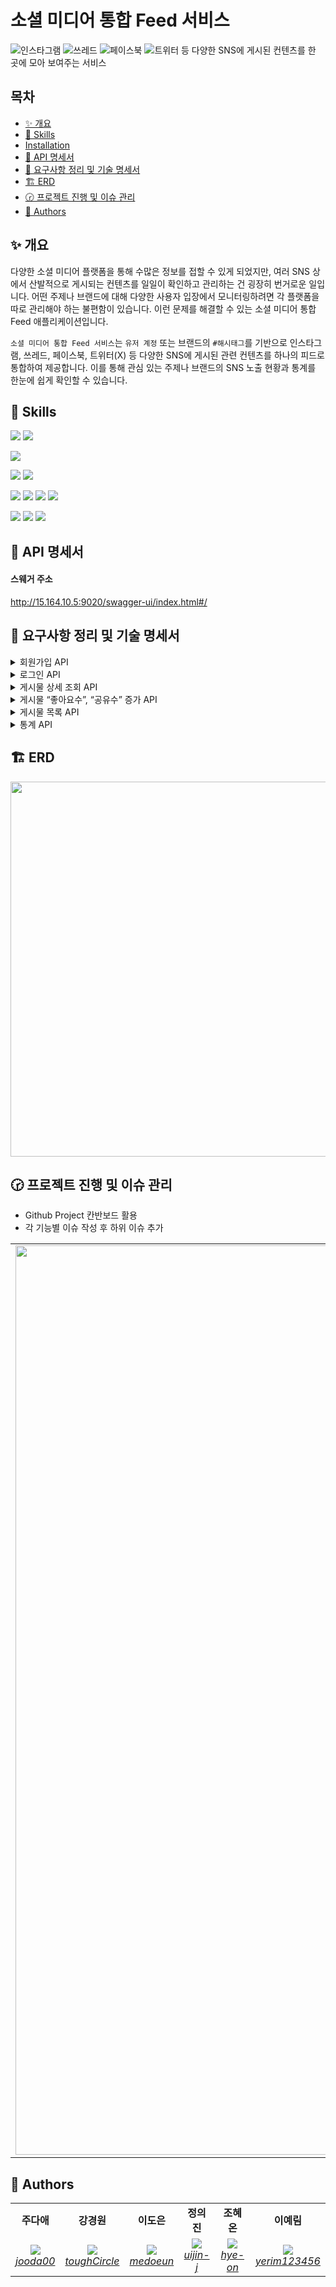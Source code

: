 # 소셜 미디어 통합 Feed 서비스

![인스타그램](https://img.shields.io/badge/Instagram-%23E4405F.svg?style=for-the-badge&logo=Instagram&logoColor=white) ![쓰레드](https://img.shields.io/badge/Threads-000000?style=for-the-badge&logo=Threads&logoColor=white) ![페이스북](https://img.shields.io/badge/Facebook-%231877F2.svg?style=for-the-badge&logo=Facebook&logoColor=white) ![트위터](https://img.shields.io/badge/X-%23000000.svg?style=for-the-badge&logo=X&logoColor=white)
등 다양한 SNS에 게시된 컨텐츠를 한 곳에 모아 보여주는 서비스

## 목차

- [✨ 개요](#-개요)
- [🧩 Skills](#-skills)
- [Installation](#Installation)
- [💌 API 명세서](#-api-명세서)
- [📄 요구사항 정리 및 기술 명세서](#-요구사항-정리-및-기술-명세서)
- [🏗️ ERD](#%EF%B8%8F-erd)
- [🕝 프로젝트 진행 및 이슈 관리](#-프로젝트-진행-및-이슈-관리)
- [👾 Authors](#-authors)

## ✨ 개요

다양한 소셜 미디어 플랫폼을 통해 수많은 정보를 접할 수 있게 되었지만, 여러 SNS 상에서 산발적으로 게시되는 컨텐츠를 일일이 확인하고 관리하는 건 굉장히 번거로운 일입니다. 어떤 주제나 브랜드에 대해 다양한
사용자 입장에서 모니터링하려면 각 플랫폼을 따로 관리해야 하는 불편함이 있습니다. 이런 문제를 해결할 수 있는 소셜 미디어 통합 Feed 애플리케이션입니다.

`소셜 미디어 통합 Feed 서비스`는 `유저 계정` 또는 브랜드의 `#해시태그`를 기반으로 인스타그램, 쓰레드, 페이스북, 트위터(X) 등 다양한 SNS에 게시된 관련 컨텐츠를 하나의 피드로 통합하여 제공합니다.
이를 통해 관심 있는 주제나 브랜드의 SNS 노출 현황과 통계를 한눈에 쉽게 확인할 수 있습니다.

## 🧩 Skills

<img src="https://img.shields.io/badge/Java17-007396?style=flat-square&logo=Java&logoColor=white&style=flat"/></a>
<img src="https://img.shields.io/badge/Spring Boot 3.3.2-6DB33F?style=flat-square&logo=Spring&logoColor=white&style=flat"/></a>

<img src="https://img.shields.io/badge/postgresql-4169e1?style=flat-squar&logo=postgresql&logoColor=white"/></a>

<img src="https://img.shields.io/badge/Amazon EC2-FF9900?style=flat-square&logo=amazonec2&logoColor=white"/></a>
<img src="https://img.shields.io/badge/Github Actions-2088FF?style=flat-square&logo=githubactions&logoColor=white"/></a>

<img src="https://img.shields.io/badge/Query DSL-0078D4?style=flat-square&logo=Spring Data JPA&logoColor=white&style=flat"/></a>
<img src="https://img.shields.io/badge/-Swagger-%23Clojure?style=flat-square&logo=swagger&logoColor=white"/></a>
<img src="https://img.shields.io/badge/Lombok-68BC71?style=flat-square&logo=Lombok&logoColor=white"/></a>
<img src="https://img.shields.io/badge/Junit-25A162?style=flat-&logo=JUnit5&logoColor=white&style=flat"/></a>

<img src="https://img.shields.io/badge/GitHub-181717?style=flat-square&logo=GitHub&logoColor=white"/></a>
<img src="https://img.shields.io/badge/Discord-5865F2?style=flat-square&logo=Discord&logoColor=white"/></a>
<img src="https://img.shields.io/badge/Notion-FFFFFF?style=flat-square&logo=Notion&logoColor=black"/></a>

## 💌 API 명세서

#### 스웨거 주소

http://15.164.10.5:9020/swagger-ui/index.html#/

## 📄 요구사항 정리 및 기술 명세서

<details>
	<summary> 회원가입 API </summary>

### **요약 (Summary)**

유저는 계정, 비밀번호, 이메일로 가입요청을 진행합니다.  
가입 요청 시, 이메일로 발송된 코드를 입력하여 가입승인을 받고 서비스 이용이 가능합니다.

### **목표 (Goals)**

- `계정` 은 **unique** 합니다.
- `이메일` 은 올바른 이메일 구조인지 **검증**되어야 합니다.
- `비밀번호` 는 아래 중 **2가지 이상의 제약 조건**을 가지며, **암호화**되어 저장됩니다.
    - 제약조건
        - 다른 개인 정보와 유사한 비밀번호는 사용할 수 없습니다.
        - 비밀번호는 최소 10자 이상이어야 합니다.
        - 통상적으로 자주 사용되는 비밀번호는 사용할 수 없습니다.
        - 숫자로만 이루어진 비밀번호는 사용할 수 없습니다.
        - 숫자, 문자, 특수문자 중 2가지 이상을 포함해야 합니다.
        - 이전 비밀번호와 동일하게 설정할 수 없습니다.
        - 3회 이상 연속되는 문자 사용이 불가합니다.
- 위 조건을 만족한 상태에서 가입요청 시, 유저가 생성되고 6자리의 랜덤한 코드가 입력한 이메일로 발송됩니다.
- `계정` , `비밀번호`, `인증코드` 가 올바르게 입력되었을 시 가입승인이 되어 서비스 이용이 가능합니다.

### **목표가 아닌 것 (Non-Goals)**

- 실제 이메일 발송

### **계획 (Plan)**

#### Step 1. 회원가입

<details>
	<summary> 〰️ 플로우 차트 </summary>

```mermaid
flowchart TD
   A((회원 가입 요청\nwith 계정, 이메일, 비밀번호)) --> B{계정이 이미 존재하는가?}
   B --> |NO| C{이메일이 유효한가?}
   B --> |YES| D((409 실패 응답 반환)) 
   C --> |YES| E{이메일이 이미 존재하는가?}
   C --> |NO| F((400 실패 응답 반환))
   E --> |NO| G{비밀번호가 유효한가?}
   E --> |YES| H((409 실패 응답 반환)) 
   G --> |YES| I[유저 생성 후 DB에 저장]
   G --> |NO| J((400 실패 응답 반환))
   I --> K[유저 생성 이벤트 발송]
   K --> L((202 성공 응답 반환)) 
   K --> M[인증 번호 생성 후 DB에 저장]
   M --> N[이메일 발송]
   N --> O((요청 로그 기록))
```

</details>

<details>
	<summary> 💾 회원가입에 필요한 유저(멤버) ERD </summary>

```mermaid
erDiagram
member {
	member_id BIGINT PK "BIGSERIAL"
	account VARCHAR(50) UK "NOT NULL"
	email VARCHAR(320) UK "NOT NULL"
	password VARCHAR(255) "NOT NULL"
	status VARCHAR(15) "NOT NULL DEFAULT UNVERIFIED"
    created_at TIMESTAMP "NOT NULL DEFAULT CURRENT_TIMESTAMP"
	updated_at TIMESTAMP "NOT NULL DEFAULT CURRENT_TIMESTAMP ON UPDATE CURRENT_TIMESTAMP"
}
```

**Account 필드**  
username 길이 제한  
✔ 인스타그램: `30자`  
✔ 쓰레드: `30자` (인스타그램과 같음)  
✔ 트위터: `15자`  
✔ 페이스북: `50자`

**Email 필드**  
이메일 주소는 **최대 320자**입니다. 이 값은 로컬 파트(64자)와 도메인 파트(255자)를 합친 후 “@” 기호를 추가한 것입니다. (by. 챗지피티)

**Password 필드**  
비밀번호는 암호화되어 저장됨으로 고정 길이임. Argon2 알고리즘을 사용하면 일반적으로 **90자 ~ 130자** (by. 챗지피티)

**Status 필드**  
`UNVERIFIED`: 이메일 인증 전 상태  
`VERIFIED`: 이메일 인증 완료 상태

</details>

<details>
	<summary> 🔐 비밀번호 암호화 알고리즘 </summary>  

1️⃣ BCryptPasswordEncoder </br>
✔ 오래전부터 사용된 알고리즘으로, 비밀번호 해시에 대한 가장 일반적인 선택 중 하나
✔ bcrypt는 최대 입력 길이가 72바이트로 제한되기 때문에 긴 비밀번호는 잘릴 수 있음

2️⃣ Argon2PasswordEncoder 🌟 </br>
✔ 비밀번호 해시에 대한 **최신 표준** (2015년 암호 해싱 대회에서 우승)

3️⃣ Pbkdf2PasswordEncoder </br>
✔ FIPS 인증이 필요할 때 좋은 알고리즘
✔ bcrypt나 Argon2보다는 조금 더 느리고, 설정에 따라 매우 높은 보안성을 제공하지 못할 수도 있음

4️⃣ SCryptPasswordEncoder </br>
✔ bcrypt나 Argon2에 비해 설정이 복잡할 수 있으며, 메모리 사용량이 높아 일부 환경에서 부적합

**👩🏻‍⚖️ 결론은 보안 표준이면서, 가장 강력한 보안을 제공하는 Argon2PasswordEncoder를 사용하자!**

</details>

<details>
	<summary> 🧮 이메일 형식 확인을 위한 정규식 </summary>

Hibernate Validator에서 @Email 애너테이션을 사용할 때 기본적으로 적용되는 정규식

```plaintext
^[a-zA-Z0-9._%+-]+@[a-zA-Z0-9.-]+\.[a-zA-Z]{2,6}$
```

</details>

<details>
	<summary> 📋 비밀번호 제약조건 전략 </summary>
<h4> 📌 다른 개인 정보와 유사한 비밀번호는 사용할 수 없습니다. </h4>

🔍 질문 1. 다른 개인 정보에는 뭐가 있을까?
: 보통 사용자 이름, 이메일, 전화번호, 생년월일이 있지만, 현재 서비스에서는 이메일만 존재

🔍 질문 2. 유사한지는 어떻게 판단하지?
: 직접 문자열 비교, 부분 문자열 비교, Levenshtein 거리 알고리즘

🔍 질문 3. Levenshtein 거리 알고리즘이 뭐지?
: 문자열 간의 편집 거리를 계산하는 알고리즘을 사용하여 비밀번호와 개인 정보의 유사성을 판단할 수 있습니다. 이 알고리즘을 사용하면 문자열이 얼마나 유사한지를 수치적으로 계산할 수 있습니다. 편집 거리가 짧으면
비밀번호가 개인 정보와 유사하다고 판단할 수 있습니다. (by. 챗지피티)

💡 tip) 비교 시 대소문자를 무시하고, 공백이나 특수문자를 제거한 후 비교하는 것이 좋음


<h4> 📌 통상적으로 자주 사용되는 비밀번호는 사용할 수 없습니다. </h4>

✔ 자주 사용되는 비밀번호 목록이 필요! (ex. most common password in Korea)  
✔ 목록을 DB에 저장 (변경이 거의 없기 때문에 캐싱 or 파일 시스템 활용 가능)  
✔ 비밀번호 검사 시 사용 (Set 자료구조를 사용할 수 있을 듯)

</details>

<details>
	<summary> 🎰 인증 코드 생성 방식 </summary>

1️⃣ 랜덤한 6자리 숫자 코드  
✔ 숫자만으로 구성된 코드는 사용자가 쉽게 입력할 수 있음  
✔ 브루트포스 공격에 취약 (6자리 숫자 코드는 1,000,000(10^6)가지 경우의 수만 있음)

**🛠️ 구현방법**  
**`java.security.SecureRandom`** 모듈을 사용하면, 보안적으로 안전한 난수를 생성할 수 있음
> ❓ 보안적으로 안전한 난수  
> 일반적인 Random 클래스는 시드(seed)를 기반으로 난수를 생성하지만, SecureRandom은 운영체제에서 제공하는 강력한 난수 생성기를 사용하여 보다 예측 불가능한 난수를 생성합니다.
>

</br>
2️⃣ 랜덤한 6자리 코드 (숫자 + 문자)  
✔ 경우의 수가 급격히 증가 (보안↑)  
✔ 사용자가 입력하기 불편  
✔ ‘1’, ‘I’ 등 사용자들이 혼동할 수 있음

**👩🏻‍⚖️ 결론, 사용성을 위해 숫자만 사용하는 1️⃣번 방식으로 하되, 부르트포스 공격을 막기 위해 처리율을 제한할 수 있음**

</details>

<details>
	<summary> 🎰 인증 코드 저장 방식 </summary>

```mermaid
erDiagram
verification_code {
	verification_code_id BIGINT PK "BIGSERIAL"
	user_id BIGINT FK "NOT NULL"
	code CHAR(6) "NOT NULL"
	expire_at TIMESTAMP "NOT NULL"
}
```

1️⃣ DB에 저장 </br>
✔ 가장 일반적인 방식

🤔 그럼 user 테이블과 합쳐야 할까? 분리해야 할까?  
✔ user 테이블과 합치면, 하나의 트랜잭션으로 모든 작업을 처리할 수 있기 때문에 성능면에서 장점이 있음 👍🏻  
✔ 인증 코드는 일시적인 데이터이기 때문에 인증 번호가 유효하지 않게 되거나 만료된 후에도 계속해서 유저 테이블에 남아 있을 수 있기 때문에 데이터 관리가 어려워짐 👎🏻  
✔ 인증 코드를 위해 만료시간 등 추가적인 데이터가 필요할 수 있는데, 이러한 정보를 모두 user 테이블에 넣게 되면 user 테이블이 불필요하게 커질 수 있음 👎🏻

**👩🏻‍⚖️ 결론은 분리하자!**

2️⃣ 캐시(Redis)에 저장 </br>
**장점**  
✔ 조회 성능 ↑  
✔ TTL 관리가 쉬움

**단점**  
✔ 데이터 휘발 가능성  
💡 데이터가 휘발된 경우 유저에게 재인증 요청  
💡 데이터 영속화 → 캐시

**👩🏻‍⚖️ 결론은 일단 RDB에 저장한 뒤, 성능 개선이 필요하다면 캐시를 활용하자!**

</details>

<details>
	<summary> 📂 클래스 다이어그램 </summary>

```mermaid
classDiagram
		class VerificationCodeRepository {
        +VerificationCode save(VerificationCode verificationCode)
    }
    
    class VerificationCodeGenerator {
        +String generateCode()
    }

    class MailService {
        +void sendVerificationCode(String sendTo, String code)
        +void send(String sendTo, String subject, String content)
    }
    
    class MemberEventListener {
        +void handleSignedUpEvent(SignedUpEvent event)
    }
    
    class SignedUpEvent {
    }
    
    class MemberEventPublisher {
        +void publishSignedUpEvent(Member member)
    }

    class MemberService {
        +void signup(MemberSignupReq request)
    }
    
    class MemberRepository {
        +boolean exitsByEmail(String email)
        +boolean exitsByAccount(String account)
        +Member save(Member member)
    }
    

    class MemberController {
        +BaseApiResponse<Void> signup(MemberSignupReq request)
    }
		
		MemberEventListener --> MailService
		MemberEventListener --> VerificationCodeRepository
		MemberEventListener --> VerificationCodeGenerator
		MemberEventListener --> SignedUpEvent
		MemberEventPublisher --> SignedUpEvent
    MemberService --> MemberEventPublisher
    MemberService --> MemberRepository
    MemberController --> MemberService
```

</details>

### **이외 추가 고려 사항들 (Other Considerations)**

🤔 DB에 저장된 인증 코드의 만료 관리  
🤔 가입 승인 요청에 대한 처리율 제한 (ex. 10분 동안 10번 넘게 요청 X)  
🤔 이메일 발송 실패 시 대응

### **마일스톤 (Milestones)**

> ~ 8.21(수): 비밀번호 제약 조건 관련 리서치  
> ~ 8.23(금): 회원가입 기능 구현 및 이메일 발송 관련 리서치  
> ~ 8.25(일): 가입 승인 기능 구현  
> ~ 8.26(월): 코드 리팩토링 및 미진한 내용 보충

</details>

<details>
	<summary> 로그인 API</summary>

### **요약 (Summary)**

유저는 가입한 계정, 비밀번호로 로그인합니다. 서비스 로그인 시 메뉴는 **통합 Feed** 단일 입니다.

### **목표 (Goals)**

- `계정`, `비밀번호` 로 로그인 시 `JWT` 가 발급됩니다.
- **이후 모든 API 요청 Header 에 `JWT` 가 항시 포함되며, `JWT` 유효성을 검증합니다.**
- 서비스 로그인 시, 메뉴는 **통합 Feed** 단일 입니다.

### **목표가 아닌 것 (Non-Goals)**

- JWT 발급받은 후 유저를 통합 Feed 페이지로 프론트엔드 리디렉션 처리
- 계정 잠금, 자동 로그아웃 등 사용자 경험 관련 추가 로직

### 로그인 api 요구사항 상세

- **설명**
    - 사용자는 계정과 비밀번호를 입력하여 로그인할 수 있으며, 로그인 성공 시 JWT 토큰을 발급받습니다. (**Authentication)**
    - 이후 모든 API에서 JWT 토큰을 사용하여 인가 요청을 보낼 수 있습니다. **(Authorization)**
- **입력 데이터**
    - `계정(아이디)`
    - `비밀번호`
- **출력 데이터**
    - `JWT 토큰`
- **처리 과정**:
    1. 사용자가 입력한 계정과 비밀번호를 검증합니다.
    2. 검증이 성공하면 JWT 토큰을 생성합니다.
    3. 생성된 JWT 토큰을 사용자에게 반환합니다.
    4. 사용자는 이후의 API 요청 시 이 JWT 토큰을 헤더에 포함하여 서버에 요청을 보냅니다.
    5. 서버는 각 요청에서 JWT 토큰의 유효성을 검증하여 인가 처리합니다.
- **예외 사항**
    - 입력한 계정(아이디)이나 비밀번호가 잘못된 경우, 오류 메시지와 함께 인증 실패 응답을 반환합니다.
    - 만료된 JWT 토큰으로 요청한 경우, 인증 오류 응답을 반환합니다.
    - JWT 토큰이 없는 경우, 인증되지 않은 상태로 처리하여 오류 응답을 반환합니다.

 </br>

<details>
	<summary> 플로우 차트 </summary>

```mermaid
flowchart TD
    A[유저] -->|로그인 요청| B[로그인 API]
    B -->|검증| C[(사용자 DB)]
    
    C -->|유효한 사용자| D{JWT 생성 및 반환}
    C -->|유효하지 않은 사용자| E[Error Message]

    D --> F[API 요청]

    subgraph "🔒 Authorization"
        F --> G[보호된 API]
        G --> H{JWT 유효성 검증}
        H -->|유효| J[응답]
        H -->|유효하지 않음| K[Unauthorized error]
    end
```

</details>

<details>
	<summary> 유저 ERD </summary>

```mermaid
erDiagram
member {
	member_id BIGINT PK "BIGSERIAL"
	account VARCHAR(50) UK "NOT NULL"
	email VARCHAR(320) UK "NOT NULL"
	password VARCHAR(255) "NOT NULL"
	status VARCHAR(15) "NOT NULL DEFAULT UNVERIFIED"
  created_at TIMESTAMP "NOT NULL DEFAULT CURRENT_TIMESTAMP"
	updated_at TIMESTAMP "NOT NULL DEFAULT CURRENT_TIMESTAMP ON UPDATE CURRENT_TIMESTAMP"
}
```

</details>

### **계획 (Plan)**

- DTO, 서비스, 레파지토리 구현
    - 계정(아이디) 및 비밀번호를 사용한 유저 인증 로직 작성
- JWT 토큰 생성 로직 구현
- **JWT 검증 로직 구현**
    - JWT 검증 필터 설정
        - Spring Security 설정
        - JWT 인증 필터 작성 - 로그인, 회원가입 및 인증 제외 모든 요청이 필터를 통과하도록
    - 기본적인 예외 처리 로직 구현 (유효하지 않은 JWT, 만료된 JWT 등)
- 로그인 컨트롤러 구현
- 테스트 코드 작성 및 기능 테스트
    - JWT, 로그인 API, Spring Security 설정 유닛 테스트
    - 통합 테스트

### **이외 추가 고려 사항들 (Other Considerations)**

- JWT 만료 시간, 비밀키 저장 방법, 만료 전 갱신 등
- 로그인 시도, 실패, 성공, 토큰 만료 등의 이벤트 로깅
- 잘못된 로그인 정보, 만료된 토큰, 권한 부족 등 에러 처리

### **마일스톤 (Milestones)**

![image](https://github.com/user-attachments/assets/dbd228fd-2e98-4f61-aff3-bb2bde808265)


</details>

<details>
	<summary> 게시물 상세 조회 API</summary>

### **요약 (Summary)**

게시물 상세 조회 API는 사용자에게 특정 게시물의 상세 정보를 제공하는 기능입니다. 사용자는 이 API를 통해 게시물의 제목, 내용 및 게시물 관련 메타데이터를 조회할 수 있습니다.

### **목표 (Goals)**

- 사용자가 특정 게시물의 모든 세부 정보를 한 번의 API 호출로 가져올 수 있도록 한다.
- 사용자가 요청한 게시물이 존재하지 않는 경우, 적절한 에러 메시지를 반환한다.
- 특정 게시물의 상세 정보 반환에 성공할 경우, 해당 게시물의 view_count를 1 증가시킨다.

### **계획 (Plan)**

<details>
	<summary> 플로우 차트</summary>

```mermaid 
graph TD
    A((게시물 id)) --> B{유효성 검증}

    B -->|실패| C((400 Bad Request 반환))
    
    B -->|성공| D{게시물 존재 확인}
    
    D -->|부재| E((404 Not Found 반환))
    
    D -->|존재| H((200 성공 응답 반환))
```

</details>

<details>
	<summary> 시퀀스 다이어그램 </summary>

```mermaid
sequenceDiagram
    participant C as Client
    participant Co as Controller
    participant S as Service
    participant R as Repository
    
    C->>Co: Request (GET /api/posts/{id})
    Co->>S: getPostDetail(id)
    S->>R: findDetailById(id)
    R-->>S: Post
    S-->>Co: PostDetailRes
    Co-->>C: Response (JSON)
```

</details>

### **유닛 테스트**

- [성공] 게시물 상세 정보가 정상적으로 반환된다.
- [실패] 게시물이 없을 때 예외를 던진다.
- [성공] 조회된 게시물의 view_count가 1 증가한다.
- [실패] 잘못된 형식의 ID가 제공되면 400 Bad Request가 반환된다.

### **마일스톤 (Milestones)**

> `~ 8.21(수)`: 요구사항 분석
>
> `~ 8.22(목)`: 테크 스펙 작성
>
> `~ 8.23(금)`: 기능 구현 및 단위 테스트 작성
>
> `~ 8.25(일)`: 테스트 수정 및 리드미 작성

</details>


<details>
	<summary> 게시물 “좋아요수”, “공유수” 증가 API</summary>

### **요약 (Summary)**

해당 서비스에서 `좋아요`, `공유` 버튼을 클릭할 시 각 게시물의 원래 소셜 미디어의 `좋아요` , `공유` 수를 증가시킬 수 있게 합니다.

### **목표 (Goals)**

- infra 계층에 각 외부서비스들의 클라이언트를 만듭니다.
- 본 서비스의 `좋아요`, `공유` 수를 외부 서비스에 반영시킵니다.
- 각 게시물의 `소셜미디어`에 맞게 외부서비스에서  `좋아요` 및 `공유`를 늘리는 API 엔드포인트를 구현합니다.
- 실제 API 호출을 시뮬레이션하여 외부 API와의 상호 작용을 추상화함으로써 실제 환경으로 전환할 때 변경 사항의 영향을 줄입니다.
- `event` 를 활용하여 타사 API 상호 작용 시뮬레이션을 비동기식으로 처리하여 서비스 내의 '좋아요' 및 '공유'에 대한 업데이트가 기본 애플리케이션 흐름을 차단하지 않고 효율적으로 처리되도록 합니다.

### **목표가 아닌 것 (Non-Goals)**

- 실제 외부 서비스의 API를 직접 호출하는 기능 개발
- 처리 중에 실제 외부 서비스의 응답을 동기적으로 기다리는 기능 개발
- 살제 외부 서비스의 응답을 기반으로 내부 서비스 로직을 처리하는 기능
- `좋아요` 수와 `공유` 수를 저장했다가 한번에 반영하는 것

### **계획 (Plan)**

<details>
	<summary> 플로우 차트</summary>

```mermaid
graph TD
   A((게시물 좋아요, 공유 요청)) --> BB{JWT 토큰 확인}
   BB --> |유효| B{postId 존재 여부 확인}
   BB --> |유효하지 않음| GG((401 인증 실패 반환)) 
   B --> |존재| E{비동기로 내부 db 종아요, 공유 수 증가 호출}
   E --> |증가 성공| U[내부 db 좋아요, 공유 수 1 증가]
   E --> |증가 실패| KK((500 서버 오류 반환))
   B --> |존재| D[비동기로 좋아요, 공유 수 증가 이벤트 발송]
   D --> F{외부 API 호출 시뮬레이션}
   F -->  UU((요청 로그 기록))
   B --> |존재하지 않음| PP((400 잘못된 요청 반환))

```

</details>

<details>
	<summary> 클래스 다이어그램 </summary>

```mermaid
classDiagram
    class InstagramAdapter {
        +InstagramApi instagramApi
        +void increaseLikeCount(Long postId)
        +void increaseShareCount(Long postId)
    }

    class TwitterAdapter {
        +TwitterApi twitterApi
        +void increaseLikeCount(Long postId)
        +void increaseShareCount(Long postId)
    }

    class FacebookAdapter {
        +FacebookApi facebookApi
        +void increaseLikeCount(Long postId)
        +void increaseShareCount(Long postId)
    }

    class ThreadsAdapter {
        +ThreadsApi threadsApi
        +void increaseLikeCount(Long postId)
        +void increaseShareCount(Long postId)
    }

    class InstagramApi {
        +void increaseLikeCount(Long postId)
        +void increaseShareCount(Long postId)
    }

    class TwitterApi {
        +void increaseLikeCount(Long postId)
        +void increaseShareCount(Long postId)
    }

    class FacebookApi {
        +void increaseLikeCount(Long postId)
        +void increaseShareCount(Long postId)
    }

    class ThreadsApi {
        +void increaseLikeCount(Long postId)
        +void increaseShareCount(Long postId)
    }

    class PostService {
        +void increaseLikeCount(Long postId)
        +void increaseShareCount(Long postId)
    }

    class PostController {
        +void increaseLikeCount(Long postId)
        +void increaseShareCount(Long postId)
    }

    PostService --> InstagramAdapter
    PostService --> TwitterAdapter
    PostService --> FacebookAdapter
    PostService --> ThreadsAdapter
    InstagramAdapter --> InstagramApi
    TwitterAdapter --> TwitterApi
    FacebookAdapter --> FacebookApi
    ThreadsAdapter --> ThreadsApi
    PostController --> PostService

```

</details>

<details>
	<summary> 시퀀스 다이어그램 </summary>

```mermaid
sequenceDiagram
    participant Client
    participant PostController
    participant PostService
    participant InstagramAdapter
    participant TwitterAdapter
    participant FacebookAdapter
    participant ThreadsAdapter
    participant InstagramApi
    participant TwitterApi
    participant FacebookApi
    participant ThreadsApi

    Client ->> PostController: POST /posts/{postId}/like
    PostController ->> PostService: increaseLikeCount(postId)
    
    alt Instagram Post
        PostService ->> InstagramAdapter: increaseLikeCount(postId)
        InstagramAdapter ->> InstagramApi: increaseLikeCount(Long postId)
    end

    alt Twitter Post
        PostService ->> TwitterAdapter: increaseLikeCount(postId)
        TwitterAdapter ->> TwitterApi: increaseLikeCount(Long postId)
    end

    alt Facebook Post
        PostService ->> FacebookAdapter: increaseLikeCount(postId)
        FacebookAdapter ->> FacebookApi: increaseLikeCount(Long postId)
    end

    alt Threads Post
        PostService ->> ThreadsAdapter: increaseLikeCount(postId)
        ThreadsAdapter ->> ThreadsApi: increaseLikeCount(Long postId)
    end

    InstagramApi -->> InstagramAdapter: Acknowledgment
    TwitterApi -->> TwitterAdapter: Acknowledgment
    FacebookApi -->> FacebookAdapter: Acknowledgment
    ThreadsApi -->> ThreadsAdapter: Acknowledgment

    InstagramAdapter -->> PostService: Acknowledgment
    TwitterAdapter -->> PostService: Acknowledgment
    FacebookAdapter -->> PostService: Acknowledgment
    ThreadsAdapter -->> PostService: Acknowledgment

    PostService -->> PostController: Acknowledgment
    PostController -->> Client: Acknowledgment

```

</details>

### **마일스톤 (Milestones)**

> `~ 8.22(목)`: controller 계층 구현
>
> `~ 8.23(금)`: infra 계층의 adapter,client 구현
>
> `~ 8.24(토)`: service 구현, 단위 테스트 작성
>
> `~ 8.25(일)`: Rollout

</details>


<details>
	<summary> 게시물 목록 API</summary>

### **요약 (Summary)**

사용자가 Feed에서 볼 수 있는 게시물 목록을 조회하는 기능을 제공합니다. 다양한 쿼리 파라미터를 지원하여 해시태그, 게시물 유형, 정렬 순서, 검색 키워드 등 사용자가 원하는 방식으로 게시물을 필터링하고 정렬할
수 있게 합니다.

### **목표 (Goals)**

- 유저가 자신의 `account`가 해시태그로 포함된 게시물 목록을 확인할 수 있게 한다.
- 유저가 지정한 한 개 `hashtag` 가 게시물의 해시태그 중 한 개와정확히 일치하는 게시물 목록을 확인할 수 있게 한다.
- 유저가 지정한 소셜 미디어 플랫폼의 게시물 목록을 확인할 수 있게 한다.
- 유저가 오름차순 및 내림차순을 모두 지원하여 `좋아요개수`, `공유 개수`, `조회수`, `생성 날짜`, `업데이트 날짜`와 같은 여러 필드를 기준으로 `오름차순`, `내림차순`으로 정렬된 게시물 목록을 확인할
  수 있게 한다.
- 유저가 게시물의 제목과 내용을 검색하여 포함된 게시물 목록을 확인할 수 있게 한다.
    - 내용은 최대 20자까지만 포함되게 한다.

### **목표가 아닌 것 (Non-Goals)**

- 여러 개의 `hashtag` 가 포함된 게시물을 목록을 확인 기능 개발
- 여러 정렬 기준을 동시에 지원하는 기능 개발
- 특정 `hashtag`를 제외한 게시물 목록을 검색하는 기능 개발
- `hashtag`를 포함하거나 유사하지만 정확히 일치하지 않는 게시물을 검색하는 기능 개발

### **계획 (Plan)**

#### 페이지 네이션

- 공통으로 요청을 받을 수 있는 `PaginationQuery` 생성
- 공통으로 응답을 받을 수 있는 `PaginationMetadata` 생성
    - 응답 예시
  ```json
  {
    "hasNext": true,
    "total": 100
  }
  ```

#### QueryDSl을 사용한 조회

- 동적 쿼리 생성을 위해 QueryDSL 사용

#### 테스트

- 단위 테스트 작성
- 리포지토리 테스트 작성

<details>
	<summary> 플로우 차트</summary>

```mermaid
graph TD
    A((게시물 목록 조회 요청)) --> BB{jwt 확인}
    BB --> |존재| B{hashtag \n search \n orderBy \n page_count \n page \n \n 존재}
    BB --> |존재하지 않음| GG((401 오류 응답 반환))
    B --> |존재| C[게시물 목록 조회 쿼리에 요청 값 포함]
    B --> |존재하지 않음| G[기본깂이 존재하면 포함, 존재하지 않으면 불포함]
	  C --> dd[게시물 목록 반환]
	  G --> dd[게시물 목록 반환]
	  dd --> df((성공응답 반환))

```

</details>

<details>
	<summary> 시퀀스 다이어그램 </summary>

```mermaid
sequenceDiagram
    participant 사용자
    participant 클라이언트
    participant 컨트롤러
    participant 서비스
    participant 레포지토리
    participant 데이터베이스

    사용자->>클라이언트: 게시물 조회 요청
    클라이언트->>컨트롤러: 쿼리 파라미터와 함께 HTTP GET /api/posts 요청
    컨트롤러->>서비스: 요청 유효성 검사
    서비스->>레포지토리: 필터, 검색, 정렬, 페이지네이션 적용하여 게시물 조회
    레포지토리->>데이터베이스: 쿼리 실행
    데이터베이스-->>레포지토리: 일치하는 게시물 반환
    레포지토리-->>서비스: 게시물 데이터 반환
    서비스->>컨트롤러: 응답 형식으로 데이터 정리
    컨트롤러-->>클라이언트: 게시물 목록 반환
    클라이언트-->>사용자: 게시물 사용자에게 표시

```

</details>

### **마일스톤 (Milestones)**

> `~ 8.24(목)`: 요구사항 정리 및 문서화, controller, repository 계층 구현, queryDSL 공부
>
> `~ 8.25(금)`: service 계층 구현 , 테스트 코드 추가
>
> `~ 8.26일(토)`: 코드 리팩토링

</details>

<details>
	<summary>통계 API</summary>

### **요약 (Summary)**

사용자가 지정한 파라미터에 맞는 게시물을 통계를 내어 반환합니다.

사용자는 `type`, `hashtag`, `value`, `start(조회 시작일)`, `end(조회 종료일)`를 지정할 수 있습니다.

### **목표 (Goals)**

- 쿼리 파라미터 사용
    - API에서 제공하는 쿼리 파라미터를 통해 통계 데이터를 요청하고, 유효성을 검사하여 올바른 결과를 반환합니다.
- 유효성 검사
    - `start`와 `end`의 날짜 유효성 확인 및 `type`에 따른 날짜 간격 제한을`(30일, 7일)` 설정합니다.
- 데이터 집계
    - 요청된 기간 내에 게시물의 조회수, 좋아요 수, 공유 수 등을 집계하여 반환하는 기능을 구현합니다.

### **목표가 아닌 것 (Non-Goals)**

- 통계 기능을 위한 테이블은 생성하지 않습니다.

### **계획 (Plan)**

#### QueryDSl을 사용한 조회

- 많은 쿼리 파라미터를 처리할 동적 쿼리 생성을 위해 `QueryDSL` 사용
- `type`이 `date`인 경우와 `hour`인 경우를 나눠서 메소드 작성
- `Expressions.dateTimeTemplate`을 사용하여 날짜 및 시간 반환 타입 변환

#### API 응답 형식

```json
# type이 date / value는 지정되지 않았으므로 count / hashtag는 springboot / star와 end는 지정되지 않았으므로 오늘로부터 7일 전 ~ 오늘
[
{
"date": "2024-08-19",
"countByValue": 3
},
{
"date": "2024-08-20",
"countByValue": 10
} # ... "2024-08-26"까지 data 반환
]
```

<details>
	<summary> 플로우 차트</summary>

```mermaid
graph TD
    A((쿼리 파라미터 요청)) --> B{유효성 검사}
    B --> |start가 end보다 나중| C((400 BAD_REQUEST 반환))
    B --> |type이 date이고 간격 30일 초과| D((400 BAD_REQUEST 반환))
    B --> |type이 hour이고 간격 7일 초과| E((400 BAD_REQUEST 반환))
    B --> |유효| F{post에서 데이터 반환}
    F --> G((데이터 반환))

```

</details>

<details>
	<summary> 클래스 다이어그램 </summary>

```mermaid
classDiagram
    class PostStatisticsController {
        + List<PostStatisticsListRes> getPostStatistics(String type, String hashtag, String value, LocalDate start, LocalDate end)
    }

    class PostStatisticsService {
        + List<PostStatisticsListRes> getPostStatistics(PostStatisticsListReq request)
    }

    class PostRepository {
        +PostStatistics findByPostId(Long postId)
        +void save(PostStatistics postStatistics)
    }

    class PostStatisticsCustomRepository {
        +List<PostStatisticsListRes> findPostStatisticsByQueryParameter(PostStatisticsListReq request)
        +List<PostStatisticsListRes> findPostStatisticsByQueryParameterWithHour(PostStatisticsListReq request);
    }

    PostStatisticsController --> PostStatisticsService
    PostStatisticsService --> PostRepository
    PostRepository --> PostStatisticsCustomRepository

```

</details>


</br>

### **마일스톤 (Milestones)**

> `~ 8.22(목)`: 요구 사항 분석, 테크 스펙 작성
>
> `~ 8.23(금)`: 더미 데이터 생성. api 명세 구상
>
> `~ 8.24(토)`: `dto`, `controller` 계층 작성
>
> `~ 8.25(일)`: `service`, `repository`계층 기능 개발
>
> `~ 8.26(월)`: Rollout
</details>

## 🏗️ ERD

<img src="https://github.com/user-attachments/assets/62f89985-2ddc-482e-a244-3ded19b240b6" width=600 />

## 🕝 프로젝트 진행 및 이슈 관리

- Github Project 칸반보드 활용
- 각 기능별 이슈 작성 후 하위 이슈 추가

<table>
    <tr align="center">
        <td><img width="1455" alt="스크린샷 2024-08-26 18 06 36" src="https://github.com/user-attachments/assets/b808e098-626d-4f34-a699-2ea8ddd55c0a"></td>
        <td><img width="1455" alt="스크린샷 2024-08-26 18 06 58" src="https://github.com/user-attachments/assets/ecc23acf-1850-4a87-8abc-97953ba1d8d0"></td>
</table>

## 👾 Authors

<table>
    <tr align="center">
        <td><B>주다애<B></td>
        <td><B>강경원<B></td>
        <td><B>이도은<B></td>
        <td><B>정의진<B></td>
        <td><B>조혜온<B></td>
        <td><B>이예림<B></td>
    </tr>
    <tr align="center">
            <td>
            <img src="https://github.com/jooda00.png?size=100">
            <br>
            <a href="https://github.com/jooda00"><I>jooda00</I></a>
        </td>
            <td>
            <img src="https://github.com/toughCircle.png?size=100">
            <br>
            <a href="https://github.com/toughCircle"><I>toughCircle<I></a>
        </td>
        <td>
            <img src="https://github.com/medoeun.png?size=100">
            <br>
            <a href="https://github.com/medoeun"><I>medoeun</I></a>
        </td>
        <td>
            <img src="https://github.com/uijin-j.png?size=100">
            <br>
            <a href="https://github.com/uijin-j"><I>uijin-j</I></a>
        </td>
        <td>
          <img src="https://github.com/hye-on.png?size=100">
            <br>
            <a href="https://github.com/hye-on"><I>hye-on</I></a>
        </td>
        <td>
          <img src="https://github.com/yerim123456.png?size=100">
            <br>
            <a href="https://github.com/yerim123456"><I>yerim123456</I></a>
        </td>
    </tr>

</table>

